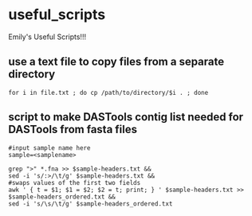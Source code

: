 # useful_scripts
Emily's Useful Scripts!!!


## use a text file to copy files from a separate directory 
```
for i in file.txt ; do cp /path/to/directory/$i . ; done
```
## script to make DASTools contig list needed for DASTools from fasta files
```
#input sample name here
sample=<samplename>

grep ">" *.fna >> $sample-headers.txt &&
sed -i 's/:>/\t/g' $sample-headers.txt &&
#swaps values of the first two fields
awk ' { t = $1; $1 = $2; $2 = t; print; } ' $sample-headers.txt >> $sample-headers_ordered.txt &&
sed -i 's/\s/\t/g' $sample-headers_ordered.txt
```
